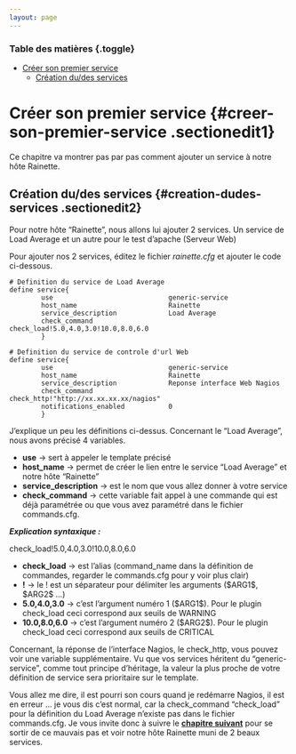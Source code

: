 ```yaml
---
layout: page
---
```


### Table des matières {.toggle}

-   [Créer son premier
    service](creer-son-premier-service.html#creer-son-premier-service)
    -   [Création du/des
        services](creer-son-premier-service.html#creation-dudes-services)

Créer son premier service {#creer-son-premier-service .sectionedit1}
=========================

Ce chapitre va montrer pas par pas comment ajouter un service à notre
hôte Rainette.

Création du/des services {#creation-dudes-services .sectionedit2}
------------------------

Pour notre hôte “Rainette”, nous allons lui ajouter 2 services. Un
service de Load Average et un autre pour le test d’apache (Serveur Web)

Pour ajouter nos 2 services, éditez le fichier *rainette.cfg* et ajouter
le code ci-dessous.

~~~~ {.code}
# Definition du service de Load Average
define service{
        use                             generic-service
        host_name                       Rainette
        service_description             Load Average
        check_command                   check_load!5.0,4.0,3.0!10.0,8.0,6.0
        }

# Definition du service de controle d'url Web
define service{
        use                             generic-service
        host_name                       Rainette
        service_description             Reponse interface Web Nagios
        check_command                   check_http!"http://xx.xx.xx.xx/nagios"
        notifications_enabled           0
        }
~~~~

J’explique un peu les définitions ci-dessus. Concernant le “Load
Average”, nous avons précisé 4 variables.

-   **use** → sert à appeler le template précisé
-   **host\_name** → permet de créer le lien entre le service “Load
    Average” et notre hôte “Rainette”
-   **service\_description** → est le nom que vous allez donner à votre
    service
-   **check\_command** → cette variable fait appel à une commande qui
    est déjà paramétrée ou que vous avez paramétré dans le fichier
    commands.cfg.

***Explication syntaxique :***

check\_load!5.0,4.0,3.0!10.0,8.0,6.0

-   **check\_load** → est l’alias (command\_name dans la définition de
    commandes, regarder le commands.cfg pour y voir plus clair)
-   **!** → le ! est un séparateur pour délimiter les arguments
    (\$ARG1\$, \$ARG2\$ …)
-   **5.0,4.0,3.0** → c’est l’argument numéro 1 (\$ARG1\$). Pour le
    plugin check\_load ceci correspond aux seuils de WARNING
-   **10.0,8.0,6.0** → c’est l’argument numéro 2 (\$ARG2\$). Pour le
    plugin check\_load ceci correspond aux seuils de CRITICAL

Concernant, la réponse de l’interface Nagios, le check\_http, vous
pouvez voir une variable supplémentaire. Vu que vos services héritent du
“generic-service”, comme tout principe d’héritage, la valeur la plus
proche de votre définition de service sera prioritaire sur le template.

Vous allez me dire, il est pourri son cours quand je redémarre Nagios,
il est en erreur … je vous dis c’est normal, car la check\_command
“check\_load” pour la définition du Load Average n’existe pas dans le
fichier commands.cfg. Je vous invite donc à suivre le **[chapitre
suivant](../../../../nagios/nagios-debutant/creer-sa-premiere-commande.html "nagios:nagios-debutant:creer-sa-premiere-commande")**
pour se sortir de ce mauvais pas et voir notre hôte Rainette muni de 2
beaux services.
